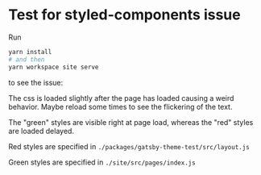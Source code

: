 # Test for styled-components issue

Run

```sh
yarn install
# and then
yarn workspace site serve
```

to see the issue:

The css is loaded slightly after the page has loaded causing a weird behavior. Maybe reload some times to see the flickering of the text.

The "green" styles are visible right at page load, whereas the "red" styles are loaded delayed.

Red styles are specified in `./packages/gatsby-theme-test/src/layout.js`

Green styles are specified in `./site/src/pages/index.js`
